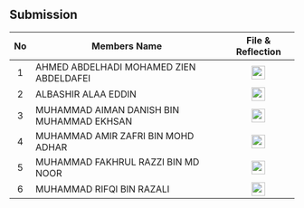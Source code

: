 ## Submission
| No | Members Name |  File & Reflection |
| :-----: |  ------ | :-----: | 
| 1 | AHMED ABDELHADI MOHAMED ZIEN ABDELDAFEI |  <a href="https://github.com/miqbaltariq/SECP1513/tree/main/SECP1513-04/Chant Tech/AHMED ABDELHADI MOHAMED ZIEN ABDELDAFEI" ><img src="https://github.com/drshahizan/software-engineering/blob/main/project/project/sec01/curiousity/img/document1.png?raw=true" width="24px" height="24px" ></a> | 
| 2 | ALBASHIR ALAA EDDIN | <a href="https://github.com/miqbaltariq/SECP1513/tree/main/SECP1513-04/Chant Tech/ALBASHIR ALAA EDDIN" ><img src="https://github.com/drshahizan/software-engineering/blob/main/project/project/sec01/curiousity/img/document1.png?raw=true" width="24px" height="24px" ></a> | 
| 3 | MUHAMMAD AIMAN DANISH BIN MUHAMMAD EKHSAN | <a href="https://github.com/miqbaltariq/SECP1513/tree/main/SECP1513-04/Chant Tech/MUHAMMAD AIMAN DANISH BIN MUHAMMAD EKHSAN" ><img src="https://github.com/drshahizan/software-engineering/blob/main/project/project/sec01/curiousity/img/document1.png?raw=true" width="24px" height="24px" ></a> | 
| 4 | MUHAMMAD AMIR ZAFRI BIN MOHD ADHAR | <a href="https://github.com/miqbaltariq/SECP1513/tree/main/SECP1513-04/Chant Tech/MUHAMMAD AMIR ZAFRI BIN MOHD ADHAR" ><img src="https://github.com/drshahizan/software-engineering/blob/main/project/project/sec01/curiousity/img/document1.png?raw=true" width="24px" height="24px" ></a> | 
| 5 | MUHAMMAD FAKHRUL RAZZI BIN MD NOOR |  <a href="https://github.com/miqbaltariq/SECP1513/tree/main/SECP1513-04/Chant Tech/MUHAMMAD FAKHRUL RAZZI BIN MD NOOR" ><img src="https://github.com/drshahizan/software-engineering/blob/main/project/project/sec01/curiousity/img/document1.png?raw=true" width="24px" height="24px" ></a> |  
| 6 | MUHAMMAD RIFQI BIN RAZALI |  <a href="https://github.com/miqbaltariq/SECP1513/tree/main/SECP1513-04/Chant Tech/MUHAMMAD RIFQI BIN RAZALI" ><img src="https://github.com/drshahizan/software-engineering/blob/main/project/project/sec01/curiousity/img/document1.png?raw=true" width="24px" height="24px" ></a> | 
